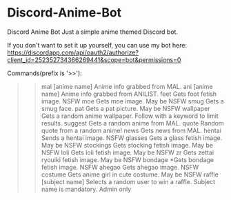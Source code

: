 # Discord-Anime-Bot
Discord Anime Bot
Just a simple anime themed Discord bot. 

If you don't want to set it up yourself, you can use my bot here:
https://discordapp.com/api/oauth2/authorize?client_id=252352734366269441&scope=bot&permissions=0

Commands(prefix is '>>'):
>>mal [anime name] Anime info grabbed from MAL.
>>ani [anime name] Anime info grabbed from ANILIST.
>>feet Gets foot fetish image. NSFW
>>moe Gets moe image. May be NSFW
>>smug Gets a smug face.
>>pat Gets a pat picture. May be NSFW
>>wallpaper Gets a random anime wallpaper. Follow with a keyword to limit results.
>>suggest Gets a random anime from MAL.
>>quote Random quote from a random anime!
>>news Gets news from MAL.
>>hentai Sends a hentai image. NSFW
>>glasses Gets a glass fetish image. May be NSFW
>>stockings Gets stocking fetish image. May be NSFW
>>loli Gets loli fetish image. May be NSFW
>>zr Gets zettai ryouiki fetish image. May be NSFW
>>bondage *Gets bondage fetish image. NSFW
>>ahegao Gets ahegao image. NSFW
>>costume Gets anime girl in cute costume. May be NSFW
>>raffle [subject name] Selects a random user to win a raffle. Subject name is mandatory. Admin only
